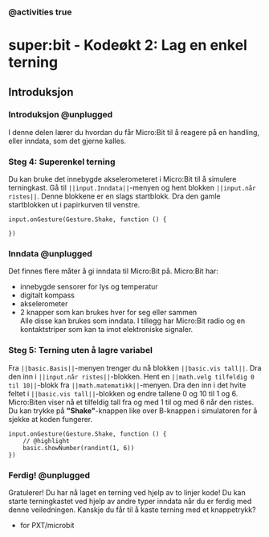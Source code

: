 ### @activities true

# super:bit - Kodeøkt 2: Lag en enkel terning 
## Introduksjon
### Introduksjon @unplugged
I denne delen lærer du hvordan du får Micro:Bit til å reagere på en handling, eller inndata, som det gjerne kalles.


### Steg 4: Superenkel terning
Du kan bruke det innebygde akselerometeret i Micro:Bit til å simulere terningkast.
Gå til ``||input.Inndata||``-menyen og hent blokken ``||input.når ristes||``.
Denne blokkene er en slags startblokk.
Dra den gamle startblokken ut i papirkurven til venstre.

```blocks
input.onGesture(Gesture.Shake, function () {
	
})
```

### Inndata @unplugged

Det finnes flere måter å gi inndata til Micro:Bit på.
Micro:Bit har:<br>
* innebygde sensorer for lys og temperatur<br>
* digitalt kompass<br>
* akselerometer<br>
* 2 knapper som kan brukes hver for seg eller sammen<br>
Alle disse kan brukes som inndata.
I tillegg har Micro:Bit radio og en kontaktstriper som kan ta imot elektroniske signaler.

### Steg 5: Terning uten å lagre variabel
Fra ``||basic.Basis||``-menyen trenger du nå blokken ``||basic.vis tall||``.
Dra den inn i ``||input.når ristes||``-blokken.
Hent en ``||math.velg tilfeldig 0 til 10||``-blokk fra ``||math.matematikk||``-menyen.
Dra den inn i det hvite feltet i ``||basic.vis tall||``-blokken og endre tallene 0 og 10 til 1 og 6.
Micro:Biten viser nå et tilfeldig tall fra og med 1 til og med 6 når den ristes.
Du kan trykke på **"Shake"**-knappen like over B-knappen i simulatoren for å sjekke at koden fungerer. 

```blocks
input.onGesture(Gesture.Shake, function () {
    // @highlight
    basic.showNumber(randint(1, 6))
})
```

### Ferdig! @unplugged
Gratulerer! Du har nå laget en terning ved hjelp av to linjer kode!
Du kan starte terningkastet ved hjelp av andre typer inndata når du er ferdig med denne veiledningen.
Kanskje du får til å kaste terning med et knappetrykk?





* for PXT/microbit
<script src="https://makecode.com/gh-pages-embed.js"></script><script>makeCodeRender("{{ site.makecode.home_url }}", "{{ site.github.owner_name }}/{{ site.github.repository_name }}");</script>
